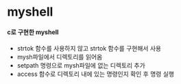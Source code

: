 # myshell
#### c로 구현한 myshell

- strtok 함수를 사용하지 않고 strtok 함수를 구현해서 사용
- mysh파일에서 디렉토리를 읽어옴
- setpath 명령으로 mysh파일에 없는 디렉토리 추가
- access 함수로 디렉토리 내에 있는 명령인지 확인 후 명령 실행
